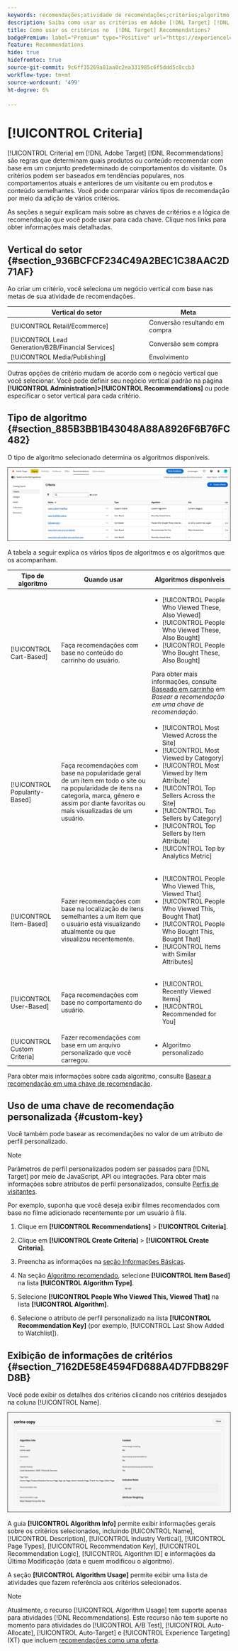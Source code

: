 ```yaml
---
keywords: recomendações;atividade de recomendações;critérios;algoritmo;chave de recomendação;chave personalizada;vertical do setor;varejo;comércio eletrônico;geração de clientes potenciais;b2b;serviços financeiros;mídia;publicação
description: Saiba como usar os critérios em Adobe [!DNL Target] [!DNL Recommendations].
title: Como usar os critérios no  [!DNL Target] Recommendations?
badgePremium: label="Premium" type="Positive" url="https://experienceleague.adobe.com/docs/target/using/introduction/intro.html?lang=en#premium newtab=true" tooltip="Consulte o que está incluído no Target Premium."
feature: Recommendations
hide: true
hidefromtoc: true
source-git-commit: 9c6ff35269a81aa0c2ea331985c6f5ddd5c8ccb3
workflow-type: tm+mt
source-wordcount: '499'
ht-degree: 6%

---
```


# [!UICONTROL Criteria]

[!UICONTROL Criteria] em [!DNL Adobe Target] [!DNL Recommendations] são regras que determinam quais produtos ou conteúdo recomendar com base em um conjunto predeterminado de comportamentos do visitante. Os critérios podem ser baseados em tendências populares, nos comportamentos atuais e anteriores de um visitante ou em produtos e conteúdo semelhantes. Você pode comparar vários tipos de recomendação por meio da adição de vários critérios.

As seções a seguir explicam mais sobre as chaves de critérios e a lógica de recomendação que você pode usar para cada chave. Clique nos links para obter informações mais detalhadas.

## Vertical do setor {#section_936BCFCF234C49A2BEC1C38AAC2D71AF}

Ao criar um critério, você seleciona um negócio vertical com base nas metas de sua atividade de recomendações.

| Vertical do setor | Meta |
|--- |--- |
| [!UICONTROL Retail/Ecommerce] | Conversão resultando em compra |
| [!UICONTROL Lead Generation/B2B/Financial Services] | Conversão sem compra |
| [!UICONTROL Media/Publishing] | Envolvimento |

Outras opções de critério mudam de acordo com o negócio vertical que você selecionar. Você pode definir seu negócio vertical padrão na página **[!UICONTROL Administration]>[!UICONTROL Recommendations]** ou pode especificar o setor vertical para cada critério.

## Tipo de algoritmo {#section_885B3BB1B43048A88A8926F6B76FC482}

O tipo de algoritmo selecionado determina os algoritmos disponíveis.

![Página de critérios](assets/criteria-page-new.png)

A tabela a seguir explica os vários tipos de algoritmos e os algoritmos que os acompanham.

| Tipo de algoritmo | Quando usar | Algoritmos disponíveis |
| --- | --- | --- |
| [!UICONTROL Cart-Based] | Faça recomendações com base no conteúdo do carrinho do usuário. | <ul><li>[!UICONTROL People Who Viewed These, Also Viewed]</li><li>[!UICONTROL People Who Viewed These, Also Bought]</li><li>[!UICONTROL People Who Bought These, Also Bought]</li></ul>Para obter mais informações, consulte [Baseado em carrinho](/help/main/c-recommendations/c-algorithms/base-the-recommendation-on-a-recommendation-key.md#cart-based) em *Basear a recomendação em uma chave de recomendação*. |
| [!UICONTROL Popularity-Based] | Faça recomendações com base na popularidade geral de um item em todo o site ou na popularidade de itens na categoria, marca, gênero e assim por diante favoritas ou mais visualizadas de um usuário. | <ul><li>[!UICONTROL Most Viewed Across the Site]</li><li>[!UICONTROL Most Viewed by Category]</li><li>[!UICONTROL Most Viewed by Item Attribute]</li><li>[!UICONTROL Top Sellers Across the Site]</li><li>[!UICONTROL Top Sellers by Category]</li><li>[!UICONTROL Top Sellers by Item Attribute]</li><li>[!UICONTROL Top by Analytics Metric]</li></ul> |
| [!UICONTROL Item-Based] | Fazer recomendações com base na localização de itens semelhantes a um item que o usuário está visualizando atualmente ou que visualizou recentemente. | <ul><li>[!UICONTROL People Who Viewed This, Viewed That]</li><li>[!UICONTROL People Who Viewed This, Bought That]</li><li>[!UICONTROL People Who Bought This, Bought That]</li><li>[!UICONTROL Items with Similar Attributes]</li></ul> |
| [!UICONTROL User-Based] | Faça recomendações com base no comportamento do usuário. | <ul><li>[!UICONTROL Recently Viewed Items]</li><li>[!UICONTROL Recommended for You]</li></ul> |
| [!UICONTROL Custom Criteria] | Fazer recomendações com base em um arquivo personalizado que você carregou. | <ul><li>Algoritmo personalizado</li></ul> |

Para obter mais informações sobre cada algoritmo, consulte [Basear a recomendação em uma chave de recomendação](/help/main/c-recommendations/c-algorithms/base-the-recommendation-on-a-recommendation-key.md).

## Uso de uma chave de recomendação personalizada {#custom-key}

Você também pode basear as recomendações no valor de um atributo de perfil personalizado.

>[!NOTE]
>
>Parâmetros de perfil personalizados podem ser passados para [!DNL Target] por meio de JavaScript, API ou integrações. Para obter mais informações sobre atributos de perfil personalizados, consulte [Perfis de visitantes](/help/main/c-target/c-visitor-profile/visitor-profile.md).

Por exemplo, suponha que você deseja exibir filmes recomendados com base no filme adicionado recentemente por um usuário à fila.

1. Clique em **[!UICONTROL Recommendations]** > **[!UICONTROL Criteria]**.

1. Clique em **[!UICONTROL Create Criteria]** > **[!UICONTROL Create Criteria]**.

1. Preencha as informações na [seção Informações Básicas](/help/main/c-recommendations/c-algorithms/create-new-algorithm.md#info).

1. Na seção [Algoritmo recomendado](/help/main/c-recommendations/c-algorithms/create-new-algorithm.md#rec-algo), selecione **[!UICONTROL Item Based]** na lista **[!UICONTROL Algorithm Type]**.

1. Selecione **[!UICONTROL People Who Viewed This, Viewed That]** na lista **[!UICONTROL Algorithm]**.

1. Selecione o atributo de perfil personalizado na lista **[!UICONTROL Recommendation Key]** (por exemplo, [!UICONTROL Last Show Added to Watchlist]).

## Exibição de informações de critérios {#section_7162DE58E4594FD688A4D7FDB829FD8B}

Você pode exibir os detalhes dos critérios clicando nos critérios desejados na coluna [!UICONTROL Name].

![Passar o mouse sobre o cartão de critérios](/help/main/c-recommendations/c-algorithms/assets/criteria-hover.png)

A guia **[!UICONTROL Algorithm Info]** permite exibir informações gerais sobre os critérios selecionados, incluindo [!UICONTROL Name], [!UICONTROL Description], [!UICONTROL Industry Vertical], [!UICONTROL Page Types], [!UICONTROL Recommendation Key], [!UICONTROL Recommendation Logic], [!UICONTROL Algorithm ID] e informações da Última Modificação (data e quem modificou o algoritmo).

A seção **[!UICONTROL Algorithm Usage]** permite exibir uma lista de atividades que fazem referência aos critérios selecionados.

>[!NOTE]
>
>Atualmente, o recurso [!UICONTROL Algorithm Usage] tem suporte apenas para atividades [!DNL Recommendations]. Este recurso não tem suporte no momento para atividades do [!UICONTROL A/B Test], [!UICONTROL Auto-Allocate], [!UICONTROL Auto-Target] e [!UICONTROL Experience Targeting] (XT) que incluem [recomendações como uma oferta](/help/main/c-recommendations/recommendations-as-an-offer.md).
